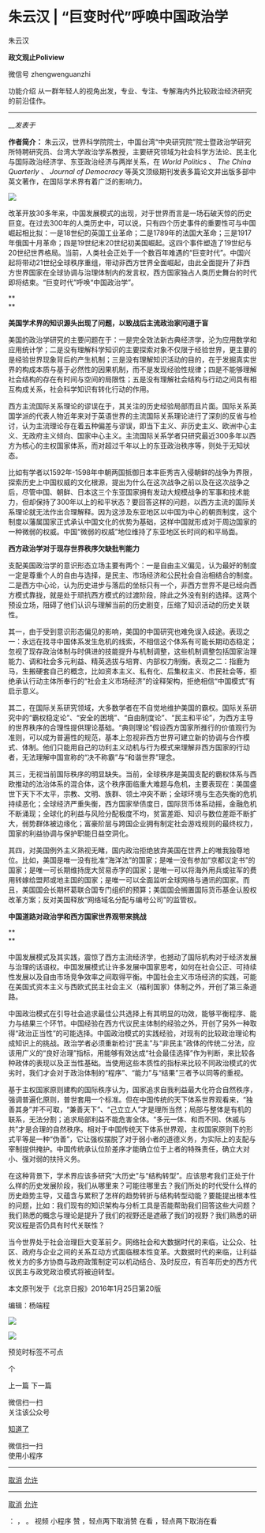 

#  朱云汉 | “巨变时代”呼唤中国政治学

朱云汉  

**政文观止Poliview** 

微信号 zhengwenguanzhi

功能介绍 从一群年轻人的视角出发，专业、专注、专解海内外比较政治经济研究的前沿佳作。

____

___发表于_


**作者简介：**
朱云汉，世界科学院院士，中国台湾“中央研究院”院士暨政治学研究所特聘研究员、台湾大学政治学系教授，主要研究领域为社会科学方法论、民主化与国际政治经济学、东亚政治经济与两岸关系，在
_World Politics_ 、 _The China Quarterly_ 、 _Journal of Democracy_
等英文顶级期刊发表多篇论文并出版多部中英文著作，在国际学术界有着广泛的影响力。

![](/images/458/2.jpeg)

  

改革开放30多年来，中国发展模式的出现，对于世界而言是一场石破天惊的历史巨变。在过去300年的人类历史中，可以说，只有四个历史事件的重要性可与中国崛起相比拟：一是18世纪的英国工业革命；二是1789年的法国大革命；三是1917年俄国十月革命；四是19世纪末20世纪初美国崛起。这四个事件塑造了19世纪与20世纪世界格局。当前，人类社会正处于一个数百年难遇的“巨变时代”。中国兴起将带动21世纪全球秩序重组，带动非西方世界全面崛起，由此全面提升了非西方世界国家在全球协调与治理体制内的发言权，西方国家独占人类历史舞台的时代即将结束。“巨变时代”呼唤“中国政治学”。

 **  
**

 **美国学术界的知识源头出现了问题，以致战后主流政治家问道于盲**

美国的政治学研究的主要问题在于：一是完全效法新古典经济学，沦为应用数学和应用统计学；二是没有理解科学知识的主要探索对象不仅限于经验世界，更主要的是经验世界现象背后的产生机制；三是没有理解知识活动的目的，在于发掘真实世界的构成本质与基于必然性的因果机制，而不是发现经验性规律；四是不能够理解社会结构的存在有时间与空间的局限性；五是没有理解社会结构与行动之间具有相互构成关系，社会科学知识有转化行动的作用。

  

西方主流国际关系理论的谬误在于，其关注的历史经验局部而且片面。国际关系英国学派的代表人物近年来对于英语世界的主流国际关系理论进行了深刻的反省与检讨，认为主流理论存在着五种偏差与谬误，即当下主义、非历史主义、欧洲中心主义、无政府主义倾向、国家中心主义。主流国际关系学者只研究最近300多年以西方为核心的主权国家体系，而对超过千年以上的东亚政治秩序等，则处于无知状态。

  

比如有学者以1592年-1598年中朝两国抵御日本丰臣秀吉入侵朝鲜的战争为界限，探索历史上中国权威的文化根源，提出为什么在这次战争之前以及在这次战争之后，尽管中国、朝鲜、日本这三个东亚国家拥有发动大规模战争的军事和技术能力，但却保持了300年以上的和平状态？要回答这样的问题，以西方主流的国际关系理论就无法作出合理解释。因为这涉及东亚地区以中国为中心的朝贡制度，这个制度以藩属国家正式承认中国文化的优势为基础，这样中国就形成对于周边国家的一种微弱的权威。中国“微弱的权威”地位维持了东亚地区长时间的和平局面。

  

 **西方政治学对于现存世界秩序欠缺批判能力**

  

支配美国政治学的意识形态立场主要有两个：一是自由主义偏见，认为最好的制度一定是尊重个人的自由与选择，是民主、市场经济和公民社会自治相结合的制度。二是西方中心论，认为历史进步与落后的坐标只有一个，非西方世界不是已经向西方模式靠拢，就是处于顽抗西方模式的过渡阶段，除此之外没有别的选择。这两个预设立场，阻碍了他们认识与理解当前的历史剧变，压缩了知识活动的历史关联性。

  

其一，由于受到意识形态偏见的影响，美国的中国研究也难免误入歧途。表现之一：永远在找寻中国体系发生危机的线索，不相信这个体系有可能长期动态稳定；忽视了现存政治体制与时俱进的技能提升与机制调整，这些机制调整包括国家治理能力、调和社会多元利益、精英选拔与培育、内部权力制衡。表现之二：指鹿为马，生搬硬套自己的概念，比如资本主义、私有化、后集权主义、市民社会等，拒绝承认行动主体所奉行的“社会主义市场经济”的诠释架构，拒绝相信“中国模式”有启示意义。

  

其二，在国际关系研究领域，大多数学者在不自觉地维护美国的霸权。国际关系研究中的“霸权稳定论”、“安全的困境”、“自由制度论”、“民主和平论”，为西方主导的世界秩序的合理性提供理论基础。“典则理论”假设西方国家所推行的价值观行为准则，可以成为普遍性的规范，基本上忽视非西方世界可建立新的协调与合作模式、体制。他们只能用自己的功利主义动机与行为模式来理解非西方国家的行动者，无法理解中国宣称的“决不称霸”与“和谐世界”理念。

  

其三，无视当前国际秩序的明显缺失。当前，全球秩序是美国支配的霸权体系与西欧推动的法治体系的混合体，这个秩序面临重大难题与危机，主要表现在：美国盛世下天下不太平，宗教、文明、族群、领土冲突不断；全球环境与生态失衡的危机持续恶化；全球经济严重失衡，西方国家举债度日，国际货币体系动摇，金融危机不断涌现；全球化的利益与风险分配极度不均，贫富差距、知识与数位差距不断扩大，弱势群体被边缘化；富豪阶层与跨国企业拥有制定社会游戏规则的最终权力，国家的利益协调与保护职能日益空洞化。

  

其四，对美国例外主义熟视无睹，国内政治拒绝放弃美国在世界上的唯我独尊地位。比如，美国是唯一没有批准“海洋法”的国家；是唯一没有参加“京都议定书”的国家；是唯一可长期维持庞大贸易赤字的国家；是唯一可以将海外用兵或驻军的费用转嫁给盟邦或地主国的国家；是唯一可以全面监听全球网络与通讯的国家。而且，美国国会长期杯葛联合国专门组织的预算；美国国会搁置国际货币基金认股权改革方案；反对美国释放“网络域名分配与编号公司”的监管权。

  

 **中国道路对政治学和西方国家世界观带来挑战**

 **  
**

中国发展模式及其实践，震惊了西方主流经济学，也撼动了国际机构对于经济发展与治理的话语权。中国发展模式让许多发展中国家思考，如何在社会公正、可持续性发展以及自由市场竞争效率之间取得平衡。中国社会主义市场经济的实践，可能在美国式资本主义与西欧式民主社会主义（福利国家）体制之外，开创了第三条道路。

  

中国政治模式在引导社会追求最佳公共选择上有其明显的功效，能够平衡程序、能力与结果三个环节。中国经验在西方代议民主体制的经验之外，开创了另外一种取得“政治正当性”的可能选择。中国政治模式的实践经验，对现有的比较政治理论构成知识上的挑战。政治学者必须重新检讨“民主”与“非民主”政体的传统二分法，应该用广义的“良好治理”指标，用能够有效达成“社会最佳选择”作为判断，来比较各种政体的表现以及正当性基础。当使用这些本质性的指标来比较不同政治模式的优劣时，我们才会对于政治体制的“程序”、“能力”与“结果”三者予以同等的重视。

  

基于主权国家原则建构的国际秩序认为，国家追求自我利益最大化符合自然秩序，强调普遍化原则，普世套用一个标准。但在中国传统的天下体系世界观看来，“独善其身”并不可取，“兼善天下”、“己立立人”才是理所当然；局部与整体是有机的联系，无法分割；追求局部利益不能危害全体。“多元一体、和而不同、休戚与共”才是合理的自然秩序。相对于中国传统天下体系世界观，主权国家原则下的形式平等是一种“伪善”，它让强权摆脱了对于弱小者的道德义务，为实际上的支配与宰制提供掩护。中国传统承认位阶差序才能确立位于上者的特殊责任，确立大对小、强对弱的扶持义务。

  

在这种背景下，学术界应该多研究“大历史”与“结构转型”。应该思考我们正处于什么样的历史发展阶段，我们从哪里来？可能往哪里去？我们所处的时代受什么样的历史趋势主导，又蕴含与累积了怎样的趋势转折与结构转型动能？要能提出根本性的问题，比如：我们现有的知识架构与分析工具是否能帮助我们回答这些大问题？我们熟悉的概念与理论是提升了我们的视野还是遮蔽了我们的视野？我们熟悉的研究议程是否仍具有时代关联性？

  

当今世界处于社会治理巨大变革前夕。网络社会和大数据时代的来临，让公众、社区、政府与企业之间的关系互动方式面临根本性变革。大数据时代的来临，让利益攸关方的多方协商与政府政策制定可以机动结合、及时反应，有百年历史的西方代议民主与政党政治模式将被迫转型。

  

本文原刊发于《北京日报》2016年1月25日第20版

  

  

编辑：杨端程

![](/images/458/3.jpeg)

  

  

![](/images/458/4.jpeg)

  

预览时标签不可点



个

上一篇 下一篇



微信扫一扫  
关注该公众号

[知道了](javascript:;)

 微信扫一扫  
使用小程序

****

[取消](javascript:void\(0\);) [允许](javascript:void\(0\);)

****

[取消](javascript:void\(0\);) [允许](javascript:void\(0\);)

： ， 。 视频 小程序 赞 ，轻点两下取消赞 在看 ，轻点两下取消在看

